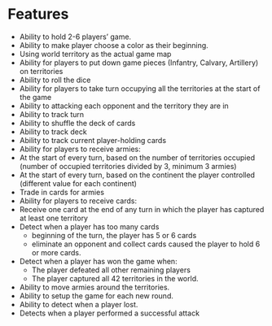 # Features
- Ability to hold 2-6 players’ game. 
- Ability to make player choose a color as their beginning. 
- Using world territory as the actual game map 
- Ability for players to put down game pieces (Infantry, Calvary, Artillery) on territories 
- Ability to roll the dice 
- Ability for players to take turn occupying all the territories at the start of the game 
- Ability to attacking each opponent and the territory they are in 
- Ability to track turn 
- Ability to shuffle the deck of cards 
- Ability to track deck  
- Ability to track current player-holding cards 
- Ability for players to receive armies: 
- At the start of every turn, based on the number of territories occupied (number of occupied territories divided by 3, minimum 3 armies) 
- At the start of every turn, based on the continent the player controlled (different value for each continent) 
- Trade in cards for armies 
- Ability for players to receive cards: 
- Receive one card at the end of any turn in which the player has captured at least one territory 
- Detect when a player has too many cards 
    - beginning of the turn, the player has 5 or 6 cards 
    - eliminate an opponent and collect cards caused the player to hold 6 or more cards. 
- Detect when a player has won the game when: 
    - The player defeated all other remaining players 
    - The player captured all 42 territories in the world. 
- Ability to move armies around the territories. 
- Ability to setup the game for each new round. 
- Ability to detect when a player lost. 
- Detects when a player performed a successful attack 